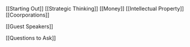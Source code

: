 
[[Starting Out]]
[[Strategic Thinking]]
[[Money]]
[[Intellectual Property]]
[[Coorporations]]

[[Guest Speakers]]


[[Questions to Ask]]

